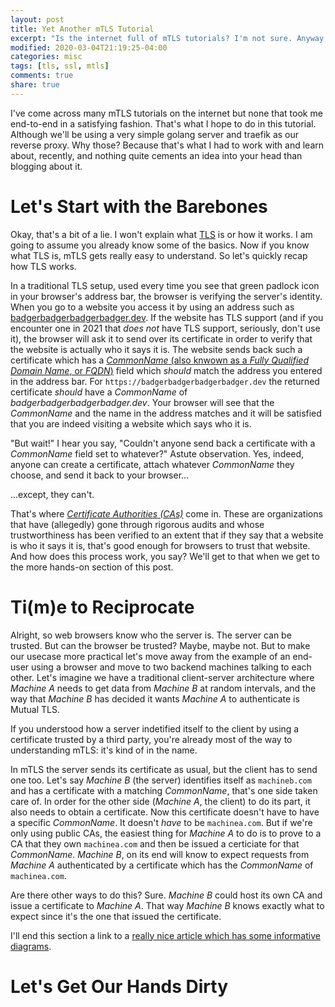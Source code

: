 ```yaml
---
layout: post
title: Yet Another mTLS Tutorial
excerpt: "Is the internet full of mTLS tutorials? I'm not sure. Anyway, here's another one."
modified: 2020-03-04T21:19:25-04:00
categories: misc
tags: [tls, ssl, mtls]
comments: true
share: true
---
```


I've come across many mTLS tutorials on the internet but none that took me end-to-end in a satisfying fashion. That's what I hope to do in this tutorial. Although we'll be using a very simple golang server and traefik as our reverse proxy. Why those? Because that's what I had to work with and learn about, recently, and nothing quite cements an idea into your head than blogging about it.

# Let's Start with the Barebones

Okay, that's a bit of a lie. I won't explain what [TLS](https://www.cloudflare.com/learning/ssl/transport-layer-security-tls) is or how it works. I am going to assume you already know some of the basics. Now if you know what TLS is, mTLS gets really easy to understand. So let's quickly recap how TLS works.

In a traditional TLS setup, used every time you see that green padlock icon in your browser's address bar, the browser is verifying the server's identity. When you go to a website you access it by using an address such as [badgerbadgerbadgerbadger.dev](https://badgerbadgerbadgerbadger.dev). If the website has TLS support (and if you encounter one in 2021 that _does not_ have TLS support, seriously, don't use it), the browser will ask it to send over its certificate in order to verify that the website is actually who it says it is. The website sends back such a certificate which has a [_CommonName_ (also knwown as a _Fully Qualified Domain Name_, or _FQDN_)](https://www.godaddy.com/garage/whats-a-fully-qualified-domain-name-fqdn-and-whats-it-good-for/) field which _should_ match the address you entered in the address bar. For `https://badgerbadgerbadgerbadger.dev` the returned certificate _should_ have a _CommonName_ of *badgerbadgerbadgerbadger.dev*. Your browser will see that the _CommonName_ and the name in the address matches and it will be satisfied that you are indeed visiting a website which says who it is.

"But wait!" I hear you say, "Couldn't anyone send back a certificate with a _CommonName_ field set to whatever?" Astute observation. Yes, indeed, anyone can create a certificate, attach whatever _CommonName_ they choose, and send it back to your browser...

...except, they can't.

That's where [_Certificate Authorities (CAs)_](https://support.dnsimple.com/articles/what-is-certificate-authority/) come in. These are organizations that have (allegedly) gone through rigorous audits and whose trustworthiness has been verified to an extent that if they say that a website is who it says it is, that's good enough for browsers to trust that website. And how does this process work, you say? We'll get to that when we get to the more hands-on section of this post.

# Ti(m)e to Reciprocate

Alright, so web browsers know who the server is. The server can be trusted. But can the browser be trusted? Maybe, maybe not. But to make our usecase more practical let's move away from the example of an end-user using a browser and move to two backend machines talking to each other. Let's imagine we have a traditional client-server architecture where _Machine A_ needs to get data from _Machine B_ at random intervals, and the way that _Machine B_ has decided it wants _Machine A_ to authenticate is Mutual TLS.

If you understood how a server indetified itself to the client by using a certificate trusted by a third party, you're already most of the way to understanding mTLS: it's kind of in the name.

In mTLS the server sends its certificate as usual, but the client has to send one too. Let's say _Machine B_ (the server) identifies itself as `machineb.com` and has a certificate with a matching _CommonName_, that's one side taken care of. In order for the other side (_Machine A_, the client) to do its part, it also needs to obtain a certificate. Now this certificate doesn't have to have a specific _CommonName_. It doesn't _have_ to be `machinea.com`. But if we're only using public CAs, the easiest thing for _Machine A_ to do is to prove to a CA that they own `machinea.com` and then be issued a certiciate for that _CommonName_. _Machine B_, on its end will know to expect requests from _Machine A_ authenticated by a certificate which has the _CommonName_ of `machinea.com`.

Are there other ways to do this? Sure. _Machine B_ could host its own CA and issue a certificate to _Machine A_. That way _Machine B_ knows exactly what to expect since it's the one that issued the certificate.

I'll end this section a link to a [really nice article which has some informative diagrams](https://medium.com/sitewards/the-magic-of-tls-x509-and-mutual-authentication-explained-b2162dec4401).

# Let's Get Our Hands Dirty
